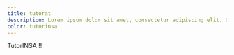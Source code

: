 ```yaml
---
title: tutorat
description: Lorem ipsum dolor sit amet, consectetur adipiscing elit. Quisque nec tincidunt lectus, ut accumsan diam. Lorem ipsum dolor sit amet, consectetur adipiscing elit. Fusce imperdiet dignissim turpis, ac finibus libero sollicitudin sit amet. Duis vel tristique neque. Pellentesque id hendrerit enim. Nulla facilisi. Integer vitae nibh quis sem semper euismod in nec massa.
color: tutorinsa
---
```


TutorINSA !!
